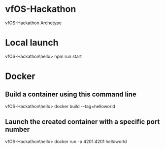 # vfOS-Hackathon
vfOS-Hackathon Archetype

# Local launch
vfOS-Hackathon\hello> npm run start

# Docker 

## Build a container using this command line 
vfOS-Hackathon\hello> docker build --tag=helloworld .

## Launch the created container with a specific port number
vfOS-Hackathon\hello> docker run -p 4201:4201 helloworld
